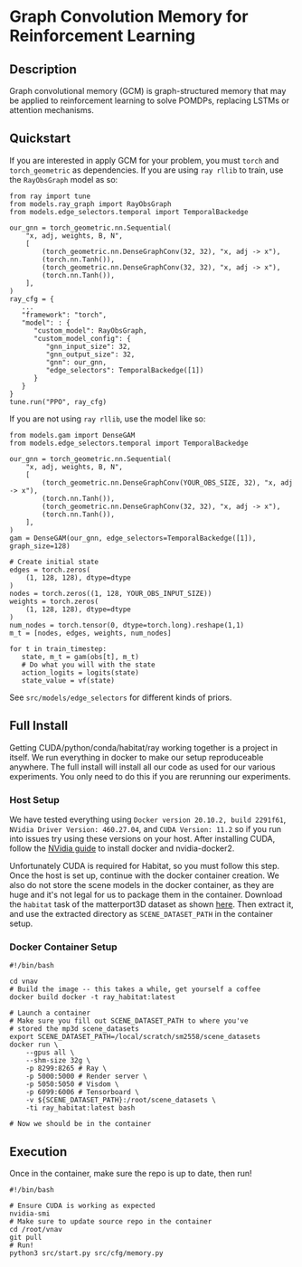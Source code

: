# Graph Convolution Memory for Reinforcement Learning

## Description
Graph convolutional memory (GCM) is graph-structured memory that may be applied to reinforcement learning to solve POMDPs, replacing LSTMs or attention mechanisms.

## Quickstart
If you are interested in apply GCM for your problem, you must `torch` and `torch_geometric` as dependencies. If you are using `ray rllib` to train, use the `RayObsGraph` model as so:

```
from ray import tune
from models.ray_graph import RayObsGraph
from models.edge_selectors.temporal import TemporalBackedge

our_gnn = torch_geometric.nn.Sequential(
    "x, adj, weights, B, N",
    [
        (torch_geometric.nn.DenseGraphConv(32, 32), "x, adj -> x"),
        (torch.nn.Tanh()),
        (torch_geometric.nn.DenseGraphConv(32, 32), "x, adj -> x"),
        (torch.nn.Tanh()),
    ],
)
ray_cfg = {
   ...
   "framework": "torch",
   "model": : {
      "custom_model": RayObsGraph,
      "custom_model_config": {
         "gnn_input_size": 32,
         "gnn_output_size": 32,
         "gnn": our_gnn,
         "edge_selectors": TemporalBackedge([1])
      }
   }
}
tune.run("PPO", ray_cfg)
```

If you are not using `ray rllib`, use the model like so:

```
from models.gam import DenseGAM
from models.edge_selectors.temporal import TemporalBackedge

our_gnn = torch_geometric.nn.Sequential(
    "x, adj, weights, B, N",
    [
        (torch_geometric.nn.DenseGraphConv(YOUR_OBS_SIZE, 32), "x, adj -> x"),
        (torch.nn.Tanh()),
        (torch_geometric.nn.DenseGraphConv(32, 32), "x, adj -> x"),
        (torch.nn.Tanh()),
    ],
)
gam = DenseGAM(our_gnn, edge_selectors=TemporalBackedge([1]), graph_size=128)

# Create initial state
edges = torch.zeros(
    (1, 128, 128), dtype=dtype
)
nodes = torch.zeros((1, 128, YOUR_OBS_INPUT_SIZE))
weights = torch.zeros(
    (1, 128, 128), dtype=dtype
)
num_nodes = torch.tensor(0, dtype=torch.long).reshape(1,1)
m_t = [nodes, edges, weights, num_nodes]

for t in train_timestep:
   state, m_t = gam(obs[t], m_t)
   # Do what you will with the state
   action_logits = logits(state)
   state_value = vf(state)
```
See `src/models/edge_selectors` for different kinds of priors.
     

## Full Install
Getting CUDA/python/conda/habitat/ray working together is a project in itself. We run everything in docker to make our setup reproduceable anywhere. The full install will install all our code as used for our various experiments. You only need to do this if you are rerunning our experiments.

### Host Setup
We have tested everything using `Docker version 20.10.2, build 2291f61`, `NVidia Driver Version: 460.27.04`, and `CUDA Version: 11.2` so if you run into issues try using these versions on your host. After installing CUDA, follow the [NVidia guide](https://docs.nvidia.com/datacenter/cloud-native/container-toolkit/install-guide.html#docker) to install docker and nvidia-docker2.

Unfortunately CUDA is required for Habitat, so you must follow this step. Once the host is set up, continue with the docker container creation. We also do not store the scene models in the docker container, as they are huge and it's not legal for us to package them in the container. Download the `habitat` task of the matterport3D dataset as shown [here](https://github.com/facebookresearch/habitat-lab#data). Then extract it, and use the extracted directory as `SCENE_DATASET_PATH` in the container setup.

### Docker Container Setup
```
#!/bin/bash

cd vnav
# Build the image -- this takes a while, get yourself a coffee
docker build docker -t ray_habitat:latest

# Launch a container
# Make sure you fill out SCENE_DATASET_PATH to where you've
# stored the mp3d scene_datasets
export SCENE_DATASET_PATH=/local/scratch/sm2558/scene_datasets
docker run \
    --gpus all \
    --shm-size 32g \
    -p 8299:8265 # Ray \
    -p 5000:5000 # Render server \
    -p 5050:5050 # Visdom \
    -p 6099:6006 # Tensorboard \
    -v ${SCENE_DATASET_PATH}:/root/scene_datasets \
    -ti ray_habitat:latest bash

# Now we should be in the container
```

## Execution
Once in the container, make sure the repo is up to date, then run!

```
#!/bin/bash

# Ensure CUDA is working as expected
nvidia-smi
# Make sure to update source repo in the container
cd /root/vnav
git pull
# Run!
python3 src/start.py src/cfg/memory.py
```

